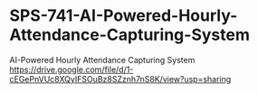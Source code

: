 # SPS-741-AI-Powered-Hourly-Attendance-Capturing-System
AI-Powered Hourly Attendance Capturing System
https://drive.google.com/file/d/1-cEGePnVUc8XQyIFSOuBz8SZznh7nS8K/view?usp=sharing
